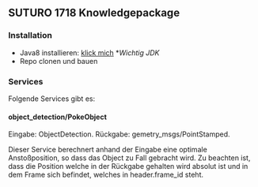 ## SUTURO 1718 Knowledgepackage

### Installation

- Java8 installieren: [klick mich](https://wiki.ubuntuusers.de/Java/Installation/Oracle_Java/Java_8/) **Wichtig JDK*
- Repo clonen und bauen

### Services

Folgende Services gibt es:

#### object_detection/PokeObject

Eingabe: ObjectDetection. 
Rückgabe: gemetry_msgs/PointStamped.

Dieser Service berechnert anhand der Eingabe eine optimale Anstoßposition, so dass das Object zu Fall gebracht wird. Zu beachten ist, dass die Position welche in der Rückgabe gehalten wird absolut ist und in dem Frame sich befindet, welches in header.frame_id steht.
